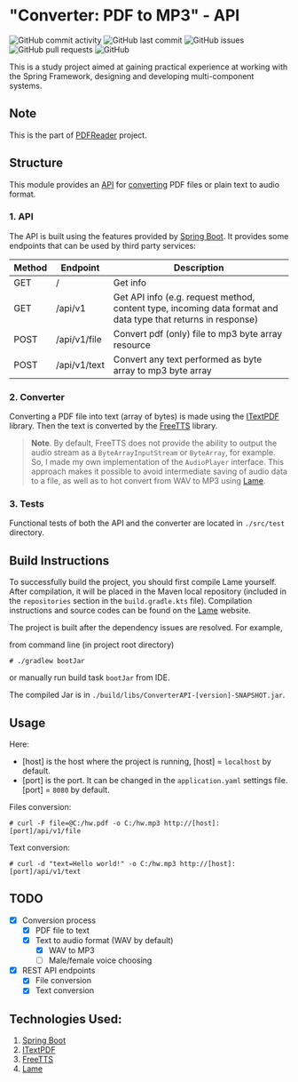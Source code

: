 # "Converter: PDF to MP3" - API

![GitHub commit activity](https://img.shields.io/github/commit-activity/m/he1ex-tG/ConverterAPI?logo=GitHub) ![GitHub last commit](https://img.shields.io/github/last-commit/he1ex-tG/ConverterAPI?logo=GitHub) ![GitHub issues](https://img.shields.io/github/issues/he1ex-tG/ConverterAPI?logo=GitHub) ![GitHub pull requests](https://img.shields.io/github/issues-pr/he1ex-tG/ConverterAPI?logo=GitHub) ![GitHub](https://img.shields.io/github/license/he1ex-tg/converterapi?logo=GitHub)

This is a study project aimed at gaining practical experience at
working with the Spring Framework, designing and developing multi-component
systems.

## Note

This is the part of [PDFReader](https://github.com/he1ex-tG/PDFReader) project.

## Structure

This module provides an [API](#1-api) for [converting](#2-converter) PDF files 
or plain text to audio format.

### 1. API

The API is built using the features provided by 
[Spring Boot](https://spring.io/projects/spring-boot). It provides some 
endpoints that can be used by third party services:

| __Method__ | __Endpoint__ | __Description__                                                                                               |
|------------|--------------|---------------------------------------------------------------------------------------------------------------|
| GET        | /            | Get info                                                                                                      |
| GET        | /api/v1      | Get API info (e.g. request method, content type, incoming data format and data type that returns in response) |
| POST       | /api/v1/file | Convert pdf (only) file to mp3 byte array resource                                                            |
| POST       | /api/v1/text | Convert any text performed as byte array to mp3 byte array                                                    |

### 2. Converter

Converting a PDF file into text (array of bytes) is made using the
[ITextPDF](https://itextpdf.com/) library. Then the text is converted by 
the [FreeTTS](https://freetts.sourceforge.io/) library.

> __Note__. By default, FreeTTS does not provide the ability to
output the audio stream as a `ByteArrayInputStream` or `ByteArray`, for example.
So, I made my own implementation of the `AudioPlayer` interface.
This approach makes it possible to avoid intermediate saving of
audio data to a file, as well as to hot convert from WAV to MP3 using
[Lame](https://lame.sourceforge.io/).

### 3. Tests

Functional tests of both the API and the converter are located in `./src/test` 
directory.

## Build Instructions

To successfully build the project, you should first compile Lame yourself. After 
compilation, it will be placed in the Maven local repository (included in the 
`repositories` section in the `build.gradle.kts` file). Compilation instructions 
and source codes can be found on the [Lame](https://lame.sourceforge.io/) website.

The project is built after the dependency issues are resolved. For example,

from command line (in project root directory)

    # ./gradlew bootJar

or manually run build task `bootJar` from IDE. 

The compiled Jar is in `./build/libs/ConverterAPI-[version]-SNAPSHOT.jar`.

## Usage

Here:
- [host] is the host where the project is running, [host] = `localhost` by 
default.
- [port] is the port. It can be changed in the `application.yaml` settings 
file. [port] = `8080` by default.

Files conversion:



    # curl -F file=@C:/hw.pdf -o C:/hw.mp3 http://[host]:[port]/api/v1/file

Text conversion:



    # curl -d "text=Hello world!" -o C:/hw.mp3 http://[host]:[port]/api/v1/text

## TODO

- [x] Conversion process
  - [x] PDF file to text
  - [x] Text to audio format (WAV by default)
    - [x] WAV to MP3
    - [ ] Male/female voice choosing
- [x] REST API endpoints
  - [x] File conversion
  - [x] Text conversion

## Technologies Used:

1. [Spring Boot](https://spring.io/projects/spring-boot)
2. [ITextPDF](https://itextpdf.com/)
3. [FreeTTS](https://freetts.sourceforge.io/)
4. [Lame](https://lame.sourceforge.io/)
